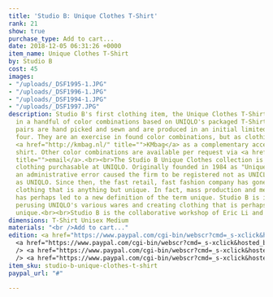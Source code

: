```yaml
---
title: 'Studio B: Unique Clothes T-Shirt'
rank: 21
show: true
purchase_type: Add to cart...
date: 2018-12-05 06:31:26 +0000
item_name: Unique Clothes T-Shirt
by: Studio B
cost: 45
images:
- "/uploads/_DSF1995-1.JPG"
- "/uploads/_DSF1996-1.JPG"
- "/uploads/_DSF1994-1.JPG"
- "/uploads/_DSF1997.JPG"
description: Studio B's first clothing item, the Unique Clothes T-Shirt is produced
  in a handful of color combinations based on UNIQLO's packaged T-Shirts. These color
  pairs are hand picked and sewn and are produced in an initial limited edition of
  four. They are an exercise in found color combinations, but as clothing. We suggest
  <a href="http://kmbag.nl/" title="">KMbag</a> as a complementary accessory for the
  shirt. Other color combinations are available per request via <a href="mailto:ericyoungli@gmail.com"
  title="">email</a>.<br><br>The Studio B Unique Clothes collection is based on off
  clothing purchasable at UNIQLO. Originally founded in 1984 as "Unique Clothing Warehouse,"
  an administrative error caused the firm to be registered not as UNICLO but instead
  as UNIQLO. Since then, the fast retail, fast fashion company has gone on to produce
  clothing that is anything but unique. In fact, mass production and mechanization
  has perhaps led to a new definition of the term unique. Studio B is interested in
  perusing UNIQLO's various wares and creating clothing that is perhaps, somewhat
  unique.<br><br>Studio B is the collaborative workshop of Eric Li and Kelly Tan.
dimensions: T-Shirt Unisex Medium
materials: "<br />Add to cart..."
edition: <a href="https://www.paypal.com/cgi-bin/webscr?cmd=_s-xclick&hosted_button_id=W78VFQUMNZKBW">Navy/Black</a><br/>
  <a href="https://www.paypal.com/cgi-bin/webscr?cmd=_s-xclick&hosted_button_id=F6CMKSVJSWXE6">Black/Orange</a><br
  /> <a href="https://www.paypal.com/cgi-bin/webscr?cmd=_s-xclick&hosted_button_id=BJSBEWJQF7RJU">White/Navy</a><br
  /> <a href="https://www.paypal.com/cgi-bin/webscr?cmd=_s-xclick&hosted_button_id=UPNBFAMPUF2PG">Orange/White</a>
item_sku: studio-b-unique-clothes-t-shirt
paypal_url: "#"

---
```

